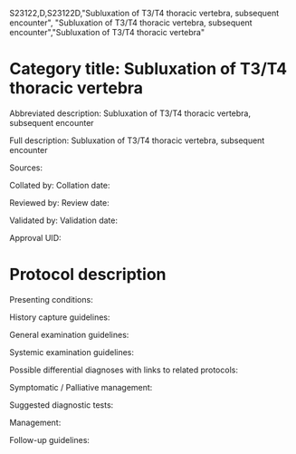 S23122,D,S23122D,"Subluxation of T3/T4 thoracic vertebra, subsequent encounter", "Subluxation of T3/T4 thoracic vertebra, subsequent encounter","Subluxation of T3/T4 thoracic vertebra"
# Category title: Subluxation of T3/T4 thoracic vertebra

Abbreviated description: Subluxation of T3/T4 thoracic vertebra, subsequent encounter

Full description: Subluxation of T3/T4 thoracic vertebra, subsequent encounter

Sources:

Collated by:
Collation date:

Reviewed by:
Review date:

Validated by:
Validation date:

Approval UID:

# Protocol description

Presenting conditions:

History capture guidelines:

General examination guidelines:

Systemic examination guidelines:

Possible differential diagnoses with links to related protocols:

Symptomatic / Palliative management:

Suggested diagnostic tests:

Management:

Follow-up guidelines:

